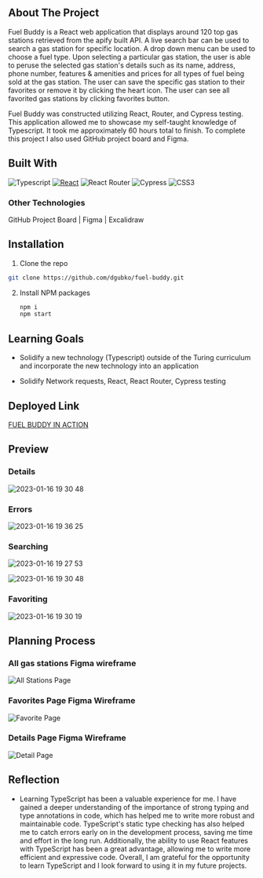 ## About The Project

Fuel Buddy is a React web application that displays around 120 top gas stations retrieved from the apify built API. A live search bar can be used to search a gas station for specific location. A drop down menu can be used to choose a fuel type. Upon selecting a particular gas station, the user is able to peruse the selected gas station's details such as its name, address, phone number, features & amenities and prices for all types of fuel being sold at the gas station. The user can save the specific gas station to their favorites or remove it by clicking the heart icon. The user can see all favorited gas stations by clicking favorites button.

Fuel Buddy was constructed utilizing React, Router, and Cypress testing. This application allowed me to showcase my self-taught knowledge of Typescript. It took me approximately 60 hours total to finish. To complete this project I also used GitHub project board and Figma.

## Built With

![Typescript](https://img.shields.io/npm/types/typescript?color=%23000000&label=%20&logo=typescript&style=for-the-badge)
[![React][react.js]][react-url]
![React Router](https://img.shields.io/badge/React_Router-CA4245?style=for-the-badge&logo=react-router&logoColor=white)
![Cypress](https://img.shields.io/badge/-cypress-%23E5E5E5?style=for-the-badge&logo=cypress&logoColor=058a5e)
![CSS3](https://img.shields.io/badge/css3-%231572B6.svg?style=for-the-badge&logo=css3&logoColor=white)

### Other Technologies

GitHub Project Board | Figma | Excalidraw

## Installation

1. Clone the repo

```sh
git clone https://github.com/dgubko/fuel-buddy.git
```

2. Install NPM packages
   ```sh
   npm i
   npm start
   ```

## Learning Goals

- Solidify a new technology (Typescript) outside of the Turing curriculum and incorporate the new technology into an application

- Solidify Network requests, React, React Router, Cypress testing

## Deployed Link

[FUEL BUDDY IN ACTION](https://fuel-buddy.vercel.app/)

## Preview

### Details

![2023-01-16 19 30 48](https://user-images.githubusercontent.com/105132801/212797250-61c5540f-6e51-4785-9a2f-5a712d43c626.gif)

### Errors

![2023-01-16 19 36 25](https://user-images.githubusercontent.com/105132801/212797526-e1bc6de7-3e6b-4875-ad35-8a4595bc71bb.gif)

### Searching

![2023-01-16 19 27 53](https://user-images.githubusercontent.com/105132801/212797088-6502323d-af23-428c-ae80-98a24a9f12a4.gif)

![2023-01-16 19 30 48](https://user-images.githubusercontent.com/105132801/212797334-75a28737-90b9-432a-a1b5-77b0fae8b763.gif)

### Favoriting

![2023-01-16 19 30 19](https://user-images.githubusercontent.com/105132801/212797227-1c044cba-8826-405f-923d-99c5a029ef3b.gif)

## Planning Process

### All gas stations Figma wireframe

![All Stations Page](https://user-images.githubusercontent.com/105132801/212797872-a4a69af2-a959-4c02-94cf-0a0803376a5e.png)

### Favorites Page Figma Wireframe

![Favorite Page](https://user-images.githubusercontent.com/105132801/212797965-8a1a549f-31e3-4399-94db-cf15e69cecd6.png)

### Details Page Figma Wireframe

![Detail Page](https://user-images.githubusercontent.com/105132801/212798024-b5608f37-11d1-473b-80df-ba8465ca12d4.png)

## Reflection

- Learning TypeScript has been a valuable experience for me. I have gained a deeper understanding of the importance of strong typing and type annotations in code, which has helped me to write more robust and maintainable code. TypeScript's static type checking has also helped me to catch errors early on in the development process, saving me time and effort in the long run. Additionally, the ability to use React features with TypeScript has been a great advantage, allowing me to write more efficient and expressive code. Overall, I am grateful for the opportunity to learn TypeScript and I look forward to using it in my future projects.

<!-- MARKDOWN LINKS & IMAGES -->

[react.js]: https://img.shields.io/badge/React-20232A?style=for-the-badge&logo=react&logoColor=61DAFB
[react-url]: https://reactjs.org/
